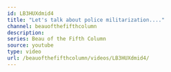 ```yaml
---
id: LB3HUXdmid4
title: "Let's talk about police militarization...."
channel: beauofthefifthcolumn
description:
series: Beau of the Fifth Column
source: youtube
type: video
url: /beauofthefifthcolumn/videos/LB3HUXdmid4/
---
```

